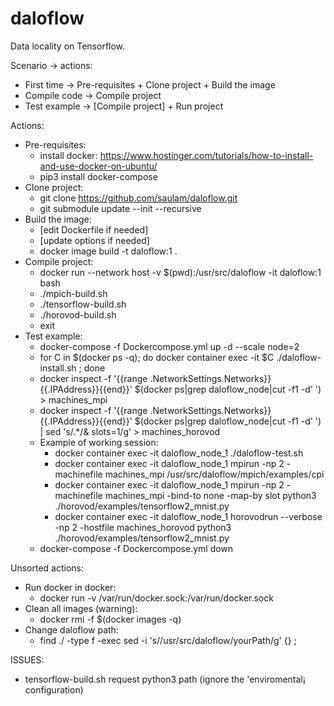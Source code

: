 # daloflow
Data locality on Tensorflow.


Scenario -> actions:
* First time   -> Pre-requisites + Clone project + Build the image
* Compile code -> Compile project
* Test example -> [Compile project] + Run project


Actions:
* Pre-requisites:
  * install docker: https://www.hostinger.com/tutorials/how-to-install-and-use-docker-on-ubuntu/
  * pip3 install docker-compose
* Clone project:
  * git clone https://github.com/saulam/daloflow.git
  * git submodule update --init --recursive
* Build the image:
  * [edit Dockerfile if needed]
  * [update options if needed]
  * docker image build -t daloflow:1 .
* Compile project:
  * docker run --network host -v $(pwd):/usr/src/daloflow -it daloflow:1 bash
  * ./mpich-build.sh		
  * ./tensorflow-build.sh
  * ./horovod-build.sh	
  * exit
* Test example:
  * docker-compose -f Dockercompose.yml up -d --scale node=2
  * for C in $(docker ps -q); do docker container exec -it $C ./daloflow-install.sh ; done
  * docker inspect -f '{{range .NetworkSettings.Networks}}{{.IPAddress}}{{end}}' $(docker ps|grep daloflow_node|cut -f1 -d' ') > machines_mpi
  * docker inspect -f '{{range .NetworkSettings.Networks}}{{.IPAddress}}{{end}}' $(docker ps|grep daloflow_node|cut -f1 -d' ') | sed 's/.*/& slots=1/g' > machines_horovod
  * Example of working session:
    * docker container exec -it daloflow_node_1 ./daloflow-test.sh
    * docker container exec -it daloflow_node_1     mpirun           -np 2 -machinefile machines_mpi   /usr/src/daloflow/mpich/examples/cpi
    * docker container exec -it daloflow_node_1     mpirun           -np 2 -machinefile machines_mpi -bind-to none -map-by slot python3 ./horovod/examples/tensorflow2_mnist.py
    * docker container exec -it daloflow_node_1 horovodrun --verbose -np 2 -hostfile machines_horovod  python3 ./horovod/examples/tensorflow2_mnist.py
  * docker-compose -f Dockercompose.yml down


Unsorted actions:
* Run docker in docker:
  * docker run -v /var/run/docker.sock:/var/run/docker.sock <other options>
* Clean all images (warning):
  * docker rmi -f $(docker images -q)
* Change daloflow path:
  * find ./ -type f -exec sed -i 's/\/usr\/src\/daloflow/yourPath/g' {} \;


ISSUES:
* tensorflow-build.sh request python3 path (ignore the 'enviromental¡ configuration)

